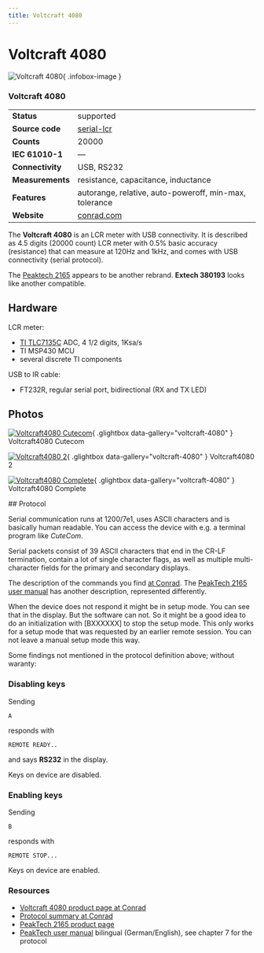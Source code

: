 ```yaml
---
title: Voltcraft 4080
---
```


# Voltcraft 4080

<div class="infobox" markdown>

![Voltcraft 4080](./img/Voltcraft4080_cutecom.png){ .infobox-image }

### Voltcraft 4080

| | |
|---|---|
| **Status** | supported |
| **Source code** | [serial-lcr](https://github.com/OpenTraceLab/OpenTraceCapture/tree/main/src/hardware/serial-lcr) |
| **Counts** | 20000 |
| **IEC 61010-1** | — |
| **Connectivity** | USB, RS232 |
| **Measurements** | resistance, capacitance, inductance |
| **Features** | autorange, relative, auto-poweroff, min-max, tolerance |
| **Website** | [conrad.com](http://www.conrad.com/ce/en/product/121064/VOLTCRAFT-LCR-4080-Digital-Multimeter-DMM-20000-digits) |

</div>

The **Voltcraft 4080** is an LCR meter with USB connectivity. It is described as 4.5 digits (20000 count) LCR meter with 0.5% basic accuracy (resistance) that can measure at 120Hz and 1kHz, and comes with USB connectivity (serial protocol).

The [Peaktech 2165](https://sigrok.org/wiki/Peaktech_2165) appears to be another rebrand. **Extech 380193** looks like another compatible.

## Hardware

LCR meter:

- [TI TLC7135C](http://www.ti.com/product/TLC7135) ADC, 4 1/2 digits, 1Ksa/s
- TI MSP430 MCU
- several discrete TI components

USB to IR cable:

- FT232R, regular serial port, bidirectional (RX and TX LED)

## Photos

<div class="photo-grid" markdown>

[![Voltcraft4080 Cutecom](./img/Voltcraft4080_cutecom.png)](./img/Voltcraft4080_cutecom.png "Voltcraft4080 Cutecom"){ .glightbox data-gallery="voltcraft-4080" }
<span class="caption">Voltcraft4080 Cutecom</span>

[![Voltcraft4080 2](./img/Voltcraft4080_2.jpg)](./img/Voltcraft4080_2.png "Voltcraft4080 2"){ .glightbox data-gallery="voltcraft-4080" }
<span class="caption">Voltcraft4080 2</span>

[![Voltcraft4080 Complete](./img/Voltcraft4080_complete.jpg)](./img/Voltcraft4080_complete.jpg "Voltcraft4080 Complete"){ .glightbox data-gallery="voltcraft-4080" }
<span class="caption">Voltcraft4080 Complete</span>

</div>
## Protocol

Serial communication runs at 1200/7e1, uses ASCII characters and is basically human readable. You can access the device with e.g. a terminal program like *CuteCom*.

Serial packets consist of 39 ASCII characters that end in the CR-LF termination, contain a lot of single character flags, as well as multiple multi-character fields for the primary and secondary displays.

The description of the commands you find [at Conrad](http://www.produktinfo.conrad.com/datenblaetter/100000-124999/121064-da-01-en-Schnittstellenbeschr_LCR_4080_Handmessg.pdf). The [PeakTech 2165 user manual](http://peaktech.de/productdetail/kategorie/lcr-messer/produkt/p-2165.html?file=tl_files/downloads/2001%20-%203000/PeakTech_2165_USB.pdf) has another description, represented differently.

When the device does not respond it might be in setup mode. You can see that in the display. But the software can not. So it might be a good idea to do an initialization with [BXXXXXX] to stop the setup mode. This only works for a setup mode that was requested by an earlier remote session. You can not leave a manual setup mode this way.

Some findings not mentioned in the protocol definition above; without waranty:

### Disabling keys

Sending

```
A

```

responds with

```
REMOTE READY..

```

and says **RS232** in the display.

Keys on device are disabled.

### Enabling keys

Sending

```
B

```

responds with

```
REMOTE STOP...

```

Keys on device are enabled.

### Resources
- [Voltcraft 4080 product page at Conrad](http://www.conrad.com/ce/en/product/121064/VOLTCRAFT-LCR-4080-Digital-Multimeter-DMM-20000-digits)
- [Protocol summary at Conrad](http://www.produktinfo.conrad.com/datenblaetter/100000-124999/121064-da-01-en-Schnittstellenbeschr_LCR_4080_Handmessg.pdf)
- [PeakTech 2165 product page](http://peaktech.de/productdetail/kategorie/lcr-messer/produkt/p-2165.html)
- [PeakTech user manual](http://peaktech.de/productdetail/kategorie/lcr-messer/produkt/p-2165.html?file=tl_files/downloads/2001%20-%203000/PeakTech_2165_USB.pdf) bilingual (German/English), see chapter 7 for the protocol

